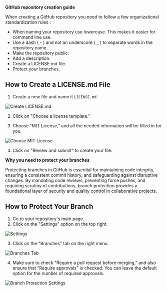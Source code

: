 **GitHub repository creation guide**

When creating a GitHub repository you need to follow a few organizational standardization rules :
- When naming your repository use lowercase. This makes it easier for command line use.
- Use a dash ( - ) and not an underscore ( _ ) to separate words in the repository name.
- Make the repository public.
- Add a description.
- Create a LICENSE.md file.
- Protect your branches.

## How to Create a LICENSE.md File

1. Create a new file and name it `LICENSE.md`.

![Create LICENSE.md](https://github.com/ai-cfia/devops/assets/9827730/540c2ee8-fc49-4c76-88c7-115ac8ffcae2)

2. Click on "Choose a license template."

3. Choose "MIT License," and all the needed information will be filled in for you.

![Choose MIT License](https://github.com/ai-cfia/devops/assets/9827730/f7d4576f-1a3e-4a95-98e8-7c67dbd32705)

4. Click on "Review and submit" to create your file.

**Why you need to protect your branches**

Protecting branches in GitHub is essential for maintaining code integrity, ensuring a consistent commit history, and safeguarding against disruptive changes. By mandating code reviews, preventing force pushes, and requiring scrutiny of contributions, branch protection provides a foundational layer of security and quality control in collaborative projects.

## How to Protect Your Branch

1. Go to your repository's main page.
2. Click on the "Settings" option on the top right.

![Settings](https://github.com/ai-cfia/devops/assets/9827730/5be87238-af3d-4c2c-b17b-8d765f5fbbee)

3. Click on the "Branches" tab on the right menu.

![Branches Tab](https://github.com/ai-cfia/devops/assets/9827730/5b5d85ef-5713-4c60-a519-6602f86e008a)

4. Make sure to check "Require a pull request before merging," and also ensure that "Require approvals" is checked. You can leave the default option for the number of required approvals.

![Branch Protection Settings](https://github.com/ai-cfia/devops/assets/9827730/fe2a4a22-19af-4f3b-96e1-03095c26ddeb)
